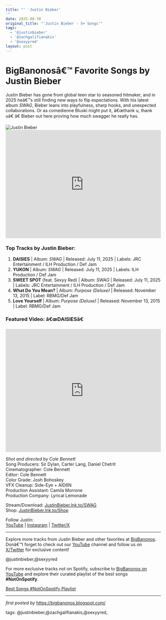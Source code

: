 ```yaml
---
title: "' 'Justin Bieber'
'"
date: 2025-08-30
original_title: "'Justin Bieber - 5+ Songs'"
tags:
  - '@justinbieber'
  - '@zachgalifianakis'
  - '@sexyyred'
layout: post
---
```

<!-- Title of the Post -->
<h1>BigBanonosâ€™ Favorite Songs by Justin Bieber</h1> <!-- Introductory Text -->
<p>Justin Bieber has gone from global teen star to seasoned hitmaker, and in 2025 heâ€™s still finding new ways to flip expectations. With his latest album <em>SWAG</em>, Bieber leans into playfulness, sharp hooks, and unexpected collaborations. Or as comedienne Bluski might put it, â€œthank u, thank uâ€ â€ Bieber out here proving how much swagger he really has.</p> <!-- Featured Image -->
<div> <img src="https://i.ytimg.com/vi/qdDVtFvJwUc/maxresdefault.jpg" alt="Justin Bieber">
</div> <!-- Spotify Embed -->
<div> <iframe src="https://open.spotify.com/embed/playlist/3F0P1Smy1pzWgoLr5N8Ter?utm_source=generator" width="100%" height="352" frameBorder="0" allow="autoplay; clipboard-write; encrypted-media; fullscreen; picture-in-picture" loading="lazy"></iframe>
</div> <!-- Song Information -->
<h3>Top Tracks by Justin Bieber:</h3>
<ol> <li><strong>DAISIES</strong> | Album: <em>SWAG</em> | Released: July 11, 2025 | Labels: JRC Entertainment / ILH Production / Def Jam</li> <li><strong>YUKON</strong> | Album: <em>SWAG</em> | Released: July 11, 2025 | Labels: ILH Production / Def Jam</li> <li><strong>SWEET SPOT</strong> (feat. Sexyy Red) | Album: <em>SWAG</em> | Released: July 11, 2025 | Labels: JRC Entertainment / ILH Production / Def Jam</li> <li><strong>What Do You Mean?</strong> | Album: <em>Purpose (Deluxe)</em> | Released: November 13, 2015 | Label: RBMG/Def Jam</li> <li><strong>Love Yourself</strong> | Album: <em>Purpose (Deluxe)</em> | Released: November 13, 2015 | Label: RBMG/Def Jam</li>
</ol> <!-- Featured Video -->
<h3>Featured Video: â€œDAISIESâ€</h3>
<div> <iframe width="100%" height="400" src="https://www.youtube.com/embed/fXivMSJm_kA" title="Justin Bieber - DAISIES (Official Video)" frameborder="0" allow="accelerometer; autoplay; clipboard-write; encrypted-media; gyroscope; picture-in-picture; web-share" allowfullscreen></iframe>
</div> <p><em>Shot and directed by Cole Bennett</em><br>
Song Producers: Sir Dylan, Carter Lang, Daniel Chetrit<br>
Cinematographer: Cole Bennett<br>
Editor: Cole Bennett<br>
Color Grade: Josh Bohoskey<br>
VFX Cleanup: Side-Eye + AID6N<br>
Production Assistant: Camila Morrone<br>
Production Company: Lyrical Lemonade</p> <p>Stream/Download: <a href="https://JustinBieber.lnk.to/SWAG" target="_blank">JustinBieber.lnk.to/SWAG</a><br>
Shop: <a href="https://JustinBieber.lnk.to/Shop" target="_blank">JustinBieber.lnk.to/Shop</a></p> <p>Follow Justin:<br>
<a href="https://www.youtube.com/@lilbieber" target="_blank">YouTube</a> | <a href="https://www.instagram.com/justinbieber/" target="_blank">Instagram</a> | <a href="https://x.com/justinbieber" target="_blank">Twitter/X</a></p> <!-- Footer Links -->
<hr />
<p>Explore more tracks from Justin Bieber and other favorites at <a href="https://bigbanonos.blogspot.com/" target="_blank">BigBanonos</a>. Donâ€™t forget to check out our <a href="https://www.youtube.com/@BigBanonos" target="_blank">YouTube</a> channel and follow us on <a href="https://x.com/bigbanonos" target="_blank">X/Twitter</a> for exclusive content!</p> <!-- Tags -->
<p>@justinbieber,@sexyyred</p>


<!--Subscribe and Playlist Links-->
<div>
    <p>For more exclusive tracks not on Spotify, subscribe to <a href="https://www.youtube.com/@BigBanonos" target="_blank">BigBanonos on YouTube</a> and explore their curated playlist of the best songs <strong>#NotOnSpotify</strong>.</p>
    <p><a href="https://www.youtube.com/playlist?list=PLtuNtuTatqI0kFahUCbtbfenC_ET5O_tr" target="_blank">Best Songs #NotOnSpotify Playlist<br /></a></p></div>

<hr />

<p><em>first posted by</em> <a href="https://bigbanonos.blogspot.com/" rel="noopener" target="_new">https://bigbanonos.blogspot.com/</a></p>

<p>tags: @justinbieber,@zachgalifianakis,@sexyyred,</p>
